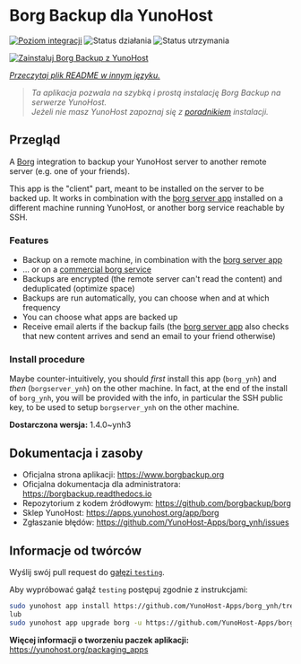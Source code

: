 <!--
To README zostało automatycznie wygenerowane przez <https://github.com/YunoHost/apps/tree/master/tools/readme_generator>
Nie powinno być ono edytowane ręcznie.
-->

# Borg Backup dla YunoHost

[![Poziom integracji](https://apps.yunohost.org/badge/integration/borg)](https://ci-apps.yunohost.org/ci/apps/borg/)
![Status działania](https://apps.yunohost.org/badge/state/borg)
![Status utrzymania](https://apps.yunohost.org/badge/maintained/borg)

[![Zainstaluj Borg Backup z YunoHost](https://install-app.yunohost.org/install-with-yunohost.svg)](https://install-app.yunohost.org/?app=borg)

*[Przeczytaj plik README w innym języku.](./ALL_README.md)*

> *Ta aplikacja pozwala na szybką i prostą instalację Borg Backup na serwerze YunoHost.*  
> *Jeżeli nie masz YunoHost zapoznaj się z [poradnikiem](https://yunohost.org/install) instalacji.*

## Przegląd

A [Borg](https://borgbackup.readthedocs.io/en/stable/index.html#what-is-borgbackup) integration to backup your YunoHost server to another remote server (e.g. one of your friends).

This app is the "client" part, meant to be installed on the server to be backed up. It works in combination with the [borg server app](https://apps.yunohost.org/app/borgserver) installed on a different machine running YunoHost, or another borg service reachable by SSH.

### Features

- Backup on a remote machine, in combination with the [borg server app](https://apps.yunohost.org/app/borgserver)
- ... or on a [commercial borg service](https://www.borgbackup.org/support/commercial.html)
- Backups are encrypted (the remote server can't read the content) and deduplicated (optimize space)
- Backups are run automatically, you can choose when and at which frequency
- You can choose what apps are backed up
- Receive email alerts if the backup fails (the [borg server app](https://apps.yunohost.org/app/borgserver) also checks that new content arrives and send an email to your friend otherwise)

### Install procedure

Maybe counter-intuitively, you should *first* install this app (`borg_ynh`) and *then* (`borgserver_ynh`) on the other machine. In fact, at the end of the install of `borg_ynh`, you will be provided with the info, in particular the SSH public key, to be used to setup `borgserver_ynh` on the other machine.


**Dostarczona wersja:** 1.4.0~ynh3
## Dokumentacja i zasoby

- Oficjalna strona aplikacji: <https://www.borgbackup.org>
- Oficjalna dokumentacja dla administratora: <https://borgbackup.readthedocs.io>
- Repozytorium z kodem źródłowym: <https://github.com/borgbackup/borg>
- Sklep YunoHost: <https://apps.yunohost.org/app/borg>
- Zgłaszanie błędów: <https://github.com/YunoHost-Apps/borg_ynh/issues>

## Informacje od twórców

Wyślij swój pull request do [gałęzi `testing`](https://github.com/YunoHost-Apps/borg_ynh/tree/testing).

Aby wypróbować gałąź `testing` postępuj zgodnie z instrukcjami:

```bash
sudo yunohost app install https://github.com/YunoHost-Apps/borg_ynh/tree/testing --debug
lub
sudo yunohost app upgrade borg -u https://github.com/YunoHost-Apps/borg_ynh/tree/testing --debug
```

**Więcej informacji o tworzeniu paczek aplikacji:** <https://yunohost.org/packaging_apps>
